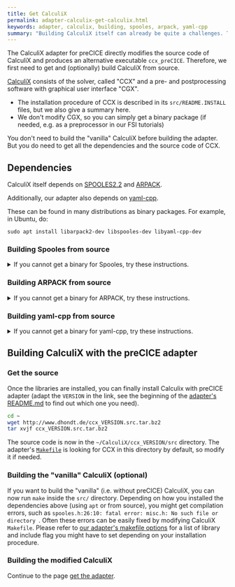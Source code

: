 ```yaml
---
title: Get CalculiX
permalink: adapter-calculix-get-calculix.html
keywords: adapter, calculix, building, spooles, arpack, yaml-cpp
summary: "Building CalculiX itself can already be quite a challenges. That's why we collected here some recipe."
---
```


The CalculiX adapter for preCICE directly modifies the source code of CalculiX and produces an alternative executable `ccx_preCICE`. Therefore, we first need to get and (optionally) build CalculiX from source.

[CalculiX](http://www.dhondt.de) consists of the solver, called "CCX" and a pre- and postprocessing software with graphical user interface "CGX".
- The installation procedure of CCX is described in its `src/README.INSTALL` files, but we also give a summary here.
- We don't modify CGX, so you can simply get a binary package (if needed, e.g. as a preprocessor in our FSI tutorials)

You don't need to build the "vanilla" CalculiX before building the adapter. But you do need to get all the dependencies and the source code of CCX.

## Dependencies

CalculiX itself depends on [SPOOLES2.2](http://www.netlib.org/linalg/spooles/spooles.2.2.html) and [ARPACK](https://www.caam.rice.edu/software/ARPACK/).

Additionally, our adapter also depends on [yaml-cpp](https://github.com/jbeder/yaml-cpp).

These can be found in many distributions as binary packages. For example, in Ubuntu, do:
```
sudo apt install libarpack2-dev libspooles-dev libyaml-cpp-dev
```

### Building Spooles from source

<details markdown="1"><summary>If you cannot get a binary for Spooles, try these instructions.</summary>

Download SPOOLES, e.g: 

```bash 
wget http://www.netlib.org/linalg/spooles/spooles.2.2.tgz 
```

Extract it in a separate directory 

```bash 
mkdir SPOOLES.2.2
tar zxvf spooles.2.2.tgz -C SPOOLES.2.2
cd SPOOLES.2.2
```

Edit by hand configuration file `Make.inc` to change the compiler version in line 14-15 
```make
CC = gcc
#CC = /usr/lang-4.0/bin/cc 
``` 

Now build the library: 

```bash
make lib 
``` 
</details>

### Building ARPACK from source

<details markdown="1"><summary>If you cannot get a binary for ARPACK, try these instructions.</summary>

Download Arpack and patch: 

```bash 
wget https://www.caam.rice.edu/software/ARPACK/SRC/arpack96.tar.gz 
wget https://www.caam.rice.edu/software/ARPACK/SRC/patch.tar.gz 
``` 

Unpack them (they will be unpacked in the newly created directory `ARPACK`) 

```bash 
tar xzfv arpack96.tar.gz 
tar xzfv patch.tar.gz 
cd ARPACK
``` 

Edit by hand `ARmake.inc` to specify build instructions. The following changes will depend on the directory structure of your system:

* **Line 28**:  Change `home = $(HOME)/ARPACK` to directory where ARPACK in extracted 
* **Line 115**: Change `MAKE    = /bin/make` to e.g. `MAKE  =  make ` (if needed)
* **Line 120**: Change `SHELL   = /bin/sh` to e.g. `SHELL =  sh `  (if needed) 
* **Lines 104 - 105**: Specify your fortran compiler and compiler flags, e.g. for the gnu systems: 
```make
FC = gfortran
#FFLAGS = -O -cg89 
``` 
* **Line 35**: Modify the platform suffix for the library and remember it, since Calculix adapter makefile will depend on it ( by default it will use suffix INTEL for Linux and MAC for mac systems). For example change 
`PLAT = SUN4` to `PLAT = INTEL`                                                                   
* You will probably get linking errors related to ETIME, which you can bypass: In the  file `UTIL/second.f` append `*` to the beginning of line 24 ( that comments it out )
    ```fortran
    *        EXTERNAL           ETIME
    ```
Now we are ready to build the library with `make lib`
</details>

### Building yaml-cpp from source

<details markdown="1"><summary>If you cannot get a binary for yaml-cpp, try these instructions.</summary>

Get the latest version of yaml-cpp and build it as a shared library. For example:

```bash
wget https://github.com/jbeder/yaml-cpp/archive/yaml-cpp-0.6.2.zip
unzip yaml-cpp-0.6.2.zip
cd yaml-cpp-yaml-cpp-0.6.2
mkdir build
cd build
cmake -DBUILD_SHARED_LIBS=ON ..
make
```
After building, make sure that you make yaml-cpp discoverable by setting e.g. your `LD_LIBRARY_PATH`. You don't need this for the CalculiX adapter, but you would need it e.g. for the OpenFOAM adapter.

**Note**: If you use Boost 1.67 or newer, then you also need to install yaml-cpp 0.6 or newer. Similarly, for an older Boost version, you also need an older yaml-cpp. Unfortunately, this is not related to the adapter's code.
</details>

## Building CalculiX with the preCICE adapter 

### Get the source

Once the libraries are installed, you can finally install Calculix with preCICE adapter (adapt the `VERSION` in the link, see the beginning of the [adapter's README.md](https://github.com/precice/calculix-adapter/blob/master/README.md) to find out which one you need).

```bash
cd ~
wget http://www.dhondt.de/ccx_VERSION.src.tar.bz2
tar xvjf ccx_VERSION.src.tar.bz2 
``` 

The source code is now in the `~/CalculiX/ccx_VERSION/src` directory. The adapter's [`Makefile`](https://github.com/precice/calculix-adapter/blob/master/Makefile) is looking for CCX in this directory by default, so modify it if needed.

### Building the "vanilla" CalculiX (optional)

If you want to build the "vanilla" (i.e. without preCICE) CalculiX, you can now run `make` inside the `src/` directory. Depending on how you installed the dependencies above (using `apt` or from source), you might get compilation errors, such as `spooles.h:26:10: fatal error: misc.h: No such file or directory
`. Often these errors can be easily fixed by modifying CalculiX `Makefile`. Please refer to [our adapter's makefile options](https://www.precice.org/adapter-calculix-get-adapter.html#makefile-options) for a list of library and include flag you might have to set depending on your installation procedure.

### Building the modified CalculiX

Continue to the page [get the adapter](adapter-calculix-get-adapter.html).
 
